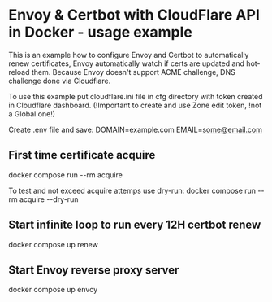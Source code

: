# Envoy & Certbot with CloudFlare API in Docker - usage example
This is an example how to configure Envoy and Certbot to automatically renew certificates, Envoy automatically watch if certs are updated and hot-reload them.
Because Envoy doesn't support ACME challenge, DNS challenge done via Cloudflare.

To use this example put cloudflare.ini file in cfg directory with token created in Cloudflare dashboard.
(!Important to create and use Zone edit token, !not a Global one!)

Create .env file and save:
DOMAIN=example.com
EMAIL=some@email.com

## First time certificate acquire
docker compose run --rm acquire

To test and not exceed acquire attemps use dry-run:
docker compose run --rm acquire --dry-run

## Start infinite loop to run every 12H certbot renew
docker compose up renew

## Start Envoy reverse proxy server
docker compose up envoy